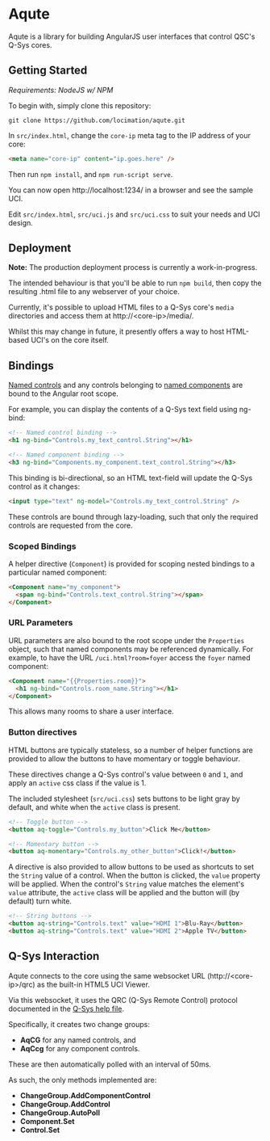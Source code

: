 # Aqute

Aqute is a library for building AngularJS user interfaces that control QSC's Q-Sys cores.


## Getting Started

*Requirements: NodeJS w/ NPM*

To begin with, simply clone this repository:
```
git clone https://github.com/locimation/aqute.git
```

In `src/index.html`, change the `core-ip` meta tag to the IP address of your core:
```html
<meta name="core-ip" content="ip.goes.here" />
```

Then run `npm install`, and `npm run-script serve`.

You can now open http://localhost:1234/ in a browser and see the sample UCI.

Edit `src/index.html`, `src/uci.js` and `src/uci.css` to suit your needs and UCI design.


## Deployment
**Note:** The production deployment process is currently a work-in-progress.

The intended behaviour is that you'll be able to run `npm build`, then copy the resulting .html file to any webserver of your choice.

Currently, it's possible to upload HTML files to a Q-Sys core's `media` directories and access them at http://&lt;core-ip&gt;/media/.

Whilst this may change in future, it presently offers a way to host HTML-based UCI's on the core itself.


## Bindings

[Named controls](https://q-syshelp.qsc.com/Content/Schematic_Library/external_control.htm) and any controls belonging to [named components](https://training.qsc.com/mod/book/view.php?id=1178) are bound to the Angular root scope.

For example, you can display the contents of a Q-Sys text field using ng-bind:

```html
<!-- Named control binding -->
<h1 ng-bind="Controls.my_text_control.String"></h1>

<!-- Named component binding -->
<h3 ng-bind="Components.my_component.text_control.String"></h3>
```

This binding is bi-directional, so an HTML text-field will update the Q-Sys control as it changes:
```html
<input type="text" ng-model="Controls.my_text_control.String" />
```

These controls are bound through lazy-loading, such that only the required controls are requested from the core.

### Scoped Bindings

A helper directive (`Component`) is provided for scoping nested bindings to a particular named component:
```html
<Component name="my_component">
  <span ng-bind="Controls.text_control.String"></span>
</Component>
```

### URL Parameters

URL parameters are also bound to the root scope under the `Properties` object, such that named components may be referenced dynamically.
For example, to have the URL `/uci.html?room=foyer` access the `foyer` named component:
```html
<Component name="{{Properties.room}}">
  <h1 ng-bind="Controls.room_name.String"></h1>
</Component>
```
This allows many rooms to share a user interface.

### Button directives

HTML buttons are typically stateless, so a number of helper functions are provided to allow the buttons to have momentary or toggle behaviour.

These directives change a Q-Sys control's value between `0` and `1`, and apply an `active` css class if the value is 1.

The included stylesheet (`src/uci.css`) sets buttons to be light gray by default, and white when the `active` class is present.

```html
<!-- Toggle button -->
<button aq-toggle="Controls.my_button">Click Me</button>

<!-- Momentary button -->
<button aq-momentary="Controls.my_other_button">Click!</button>
```

A directive is also provided to allow buttons to be used as shortcuts to set the `String` value of a control. When the button is clicked, the `value` property will be applied. When the control's `String` value matches the element's `value` attribute, the `active` class will be applied and the button will (by default) turn white.

```html
<!-- String buttons -->
<button aq-string="Controls.text" value="HDMI 1">Blu-Ray</button>
<button aq-string="Controls.text" value="HDMI 2">Apple TV</button>
```

## Q-Sys Interaction

Aqute connects to the core using the same websocket URL (http://&lt;core-ip&gt;/qrc) as the built-in HTML5 UCI Viewer.

Via this websocket, it uses the QRC (Q-Sys Remote Control) protocol documented in the [Q-Sys help file](https://q-syshelp.qsc.com/Content/External_Control/Q-Sys_Remote_Control/QRC.htm).

Specifically, it creates two change groups:
- **AqCG** for any named controls, and
- **AqCcg** for any component controls.

These are then automatically polled with an interval of 50ms.

As such, the only methods implemented are:
- **ChangeGroup.AddComponentControl**
- **ChangeGroup.AddControl**
- **ChangeGroup.AutoPoll**
- **Component.Set**
- **Control.Set**